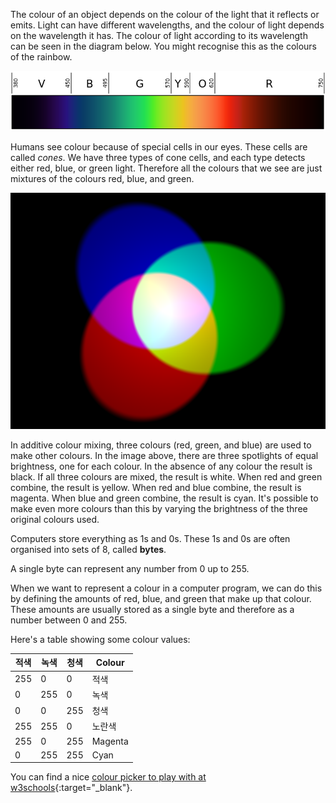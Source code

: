 The colour of an object depends on the colour of the light that it reflects or emits. Light can have different wavelengths, and the colour of light depends on the wavelength it has. The colour of light according to its wavelength can be seen in the diagram below. You might recognise this as the colours of the rainbow.

![Visible spectrum](images/linear-visible-spectrum.png)

Humans see colour because of special cells in our eyes. These cells are called *cones*. We have three types of cone cells, and each type detects either red, blue, or green light. Therefore all the colours that we see are just mixtures of the colours red, blue, and green.

![Additive colour mixing](images/additive-colour-mixing.png)

In additive colour mixing, three colours (red, green, and blue) are used to make other colours. In the image above, there are three spotlights of equal brightness, one for each colour. In the absence of any colour the result is black. If all three colours are mixed, the result is white. When red and green combine, the result is yellow. When red and blue combine, the result is magenta. When blue and green combine, the result is cyan. It's possible to make even more colours than this by varying the brightness of the three original colours used.

Computers store everything as 1s and 0s. These 1s and 0s are often organised into sets of 8, called **bytes**.

A single byte can represent any number from 0 up to 255.

When we want to represent a colour in a computer program, we can do this by defining the amounts of red, blue, and green that make up that colour. These amounts are usually stored as a single byte and therefore as a number between 0 and 255.

Here's a table showing some colour values:

| 적색  | 녹색  | 청색  | Colour  |
| --- | --- | --- | ------- |
| 255 | 0   | 0   | 적색      |
| 0   | 255 | 0   | 녹색      |
| 0   | 0   | 255 | 청색      |
| 255 | 255 | 0   | 노란색     |
| 255 | 0   | 255 | Magenta |
| 0   | 255 | 255 | Cyan    |

You can find a nice [colour picker to play with at w3schools](https://www.w3schools.com/colors/colors_rgb.asp){:target="_blank"}.
